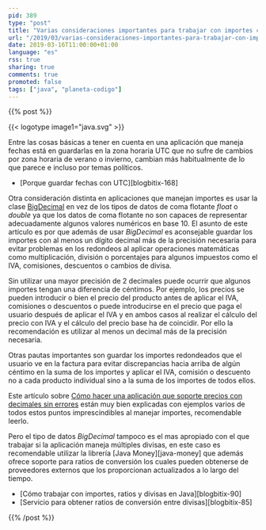 ```yaml
---
pid: 389
type: "post"
title: "Varias consideraciones importantes para trabajar con importes correctamente (tipo de datos, precisión y guardado)"
url: "/2019/03/varias-consideraciones-importantes-para-trabajar-con-importes-correctamente-tipo-de-datos-precision-y-guardado/"
date: 2019-03-16T11:00:00+01:00
language: "es"
rss: true
sharing: true
comments: true
promoted: false
tags: ["java", "planeta-codigo"]
---
```


{{% post %}}

{{< logotype image1="java.svg" >}}

Entre las cosas básicas a tener en cuenta en una aplicación que maneja fechas está en guardarlas en la zona horaria UTC que no sufre de cambios por zona horaria de verano o invierno, cambian más habitualmente de lo que parece e incluso por temas políticos.

* [Porque guardar fechas con UTC][blogbitix-168]

Otra consideración distinta en aplicaciones que manejan importes es usar la clase [BigDecimal](https://docs.oracle.com/en/java/javase/11/docs/api/java.base/java/math/BigDecimal.html) en vez de los tipos de datos de coma flotante _float_ o _double_ ya que los datos de coma flotante no son capaces de representar adecuadamente algunos valores numéricos en base 10. El asunto de este artículo es por que además de usar _BigDecimal_ es aconsejable guardar los importes con al menos un dígito decimal más de la precisión necesaria para evitar problemas en los redondeos al aplicar operaciones matemáticas como multiplicación, división o porcentajes para algunos impuestos como el IVA, comisiones, descuentos o cambios de divisa.

Sin utilizar una mayor precisión de 2 decimales puede ocurrir que algunos importes tengan una diferencia de céntimos. Por ejemplo, los precios se pueden introducir o bien el precio del producto antes de aplicar el IVA, comisiones o descuentos o puede introducirse en el precio que paga el usuario después de aplicar el IVA y en ambos casos al realizar el cálculo del precio con IVA y el cálculo del precio base ha de coincidir. Por ello la recomendación es utilizar al menos un decimal más de la precisión necesaria.

Otras pautas importantes son guardar los importes redondeados que el usuario ve en la factura para evitar discrepancias hacia arriba de algún céntimo en la suma de los importes y aplicar el IVA, comisión o descuento no a cada producto individual sino a la suma de los importes de todos ellos.

Este artículo sobre [Cómo hacer una aplicación que soporte precios con decimales sin errores](http://albertovilches.com/como-hacer-una-aplicacion-que-soporte-precios-con-decimales-sin-errores) están muy bien explicadas con ejemplos varios de todos estos puntos imprescindibles al manejar importes, recomendable leerlo.

Pero el tipo de datos _BigDecimal_ tampoco es el mas apropiado con el que trabajar si la aplicación maneja múltiples divisas, en este caso es recomendable utilizar la librería [Java Money][java-money] que además ofrece soporte para ratios de conversión los cuales pueden obtenerse de proveedores externos que los proporcionan actualizados a lo largo del tiempo.

* [Cómo trabajar con importes, ratios y divisas en Java][blogbitix-90]
* [Servicio para obtener ratios de conversión entre divisas][blogbitix-85]

{{% /post %}}
